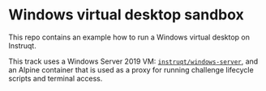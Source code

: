 # Windows virtual desktop sandbox

This repo contains an example how to run a Windows virtual desktop on Instruqt.

This track uses a Windows Server 2019 VM: [`instruqt/windows-server`](https://github.com/instruqt/packer-windows-server), and an Alpine container that is used as a proxy for running challenge lifecycle scripts and terminal access.
